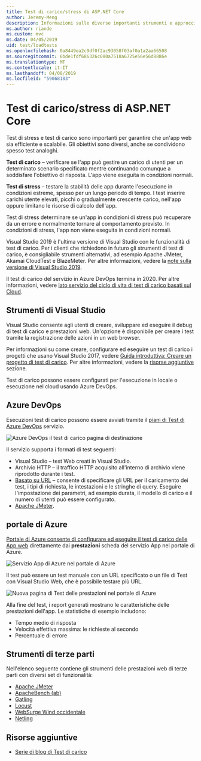 ```yaml
---
title: Test di carico/stress di ASP.NET Core
author: Jeremy-Meng
description: Informazioni sulle diverse importanti strumenti e approcci per il test di carico e delle App ASP.NET Core di test di stress.
ms.author: riande
ms.custom: mvc
ms.date: 04/05/2019
uid: test/loadtests
ms.openlocfilehash: 0a8449ea2c9df0f2ac93058f03af0a1a2aa66508
ms.sourcegitcommit: 6bde1fdf686326c080a7518a6725e56e56d8886e
ms.translationtype: MT
ms.contentlocale: it-IT
ms.lasthandoff: 04/08/2019
ms.locfileid: "59068183"
---
```

# <a name="aspnet-core-loadstress-testing"></a>Test di carico/stress di ASP.NET Core

Test di stress e test di carico sono importanti per garantire che un'app web sia efficiente e scalabile. Gli obiettivi sono diversi, anche se condividono spesso test analoghi.

**Test di carico** &ndash; verificare se l'app può gestire un carico di utenti per un determinato scenario specificato mentre continuando comunque a soddisfare l'obiettivo di risposta. L'app viene eseguita in condizioni normali.

**Test di stress** &ndash; testare la stabilità delle app durante l'esecuzione in condizioni estreme, spesso per un lungo periodo di tempo. I test inserire carichi utente elevati, picchi o gradualmente crescente carico, nell'app oppure limitano le risorse di calcolo dell'app.

Test di stress determinare se un'app in condizioni di stress può recuperare da un errore e normalmente tornare al comportamento previsto. In condizioni di stress, l'app non viene eseguita in condizioni normali.

Visual Studio 2019 è l'ultima versione di Visual Studio con le funzionalità di test di carico. Per i clienti che richiedono in futuro gli strumenti di test di carico, è consigliabile strumenti alternativi, ad esempio Apache JMeter, Akamai CloudTest e BlazeMeter. Per altre informazioni, vedere la [note sulla versione di Visual Studio 2019](/visualstudio/releases/2019/release-notes#test-tools).

Il test di carico del servizio in Azure DevOps termina in 2020. Per altre informazioni, vedere [lato servizio del ciclo di vita di test di carico basati sul Cloud](https://devblogs.microsoft.com/devops/cloud-based-load-testing-service-eol/).

## <a name="visual-studio-tools"></a>Strumenti di Visual Studio

Visual Studio consente agli utenti di creare, sviluppare ed eseguire il debug di test di carico e prestazioni web. Un'opzione è disponibile per creare i test tramite la registrazione delle azioni in un web browser.

Per informazioni su come creare, configurare ed eseguire un test di carico i progetti che usano Visual Studio 2017, vedere [Guida introduttiva: Creare un progetto di test di carico](/visualstudio/test/quickstart-create-a-load-test-project?view=vs-2017). Per altre informazioni, vedere la [risorse aggiuntive](#additional-resources) sezione.

Test di carico possono essere configurati per l'esecuzione in locale o esecuzione nel cloud usando Azure DevOps.

## <a name="azure-devops"></a>Azure DevOps

Esecuzioni test di carico possono essere avviati tramite il [piani di Test di Azure DevOps](/azure/devops/test/load-test/index?view=vsts) servizio.

![Azure DevOps il test di carico pagina di destinazione](./load-tests/_static/azure-devops-load-test.png)

Il servizio supporta i formati di test seguenti:

* Visual Studio &ndash; test Web creati in Visual Studio.
* Archivio HTTP &ndash; il traffico HTTP acquisito all'interno di archivio viene riprodotto durante i test.
* [Basato su URL](/azure/devops/test/load-test/get-started-simple-cloud-load-test?view=vsts) &ndash; consente di specificare gli URL per il caricamento dei test, i tipi di richiesta, le intestazioni e le stringhe di query. Eseguire l'impostazione dei parametri, ad esempio durata, il modello di carico e il numero di utenti può essere configurato.
* [Apache JMeter](https://jmeter.apache.org/).

## <a name="azure-portal"></a>portale di Azure

[Portale di Azure consente di configurare ed eseguire il test di carico delle App web](/azure/devops/test/load-test/app-service-web-app-performance-test?view=vsts) direttamente dai **prestazioni** scheda del servizio App nel portale di Azure.

![Servizio App di Azure nel portale di Azure](./load-tests/_static/azure-appservice-perf-test.png)

Il test può essere un test manuale con un URL specificato o un file di Test con Visual Studio Web, che è possibile testare più URL.

![Nuova pagina di Test delle prestazioni nel portale di Azure](./load-tests/_static/azure-appservice-perf-test-config.png)

Alla fine del test, i report generati mostrano le caratteristiche delle prestazioni dell'app. Le statistiche di esempio includono:

* Tempo medio di risposta
* Velocità effettiva massima: le richieste al secondo
* Percentuale di errore

## <a name="third-party-tools"></a>Strumenti di terze parti

Nell'elenco seguente contiene gli strumenti delle prestazioni web di terze parti con diversi set di funzionalità:

* [Apache JMeter](https://jmeter.apache.org/)
* [ApacheBench (ab)](https://httpd.apache.org/docs/2.4/programs/ab.html)
* [Gatling](https://gatling.io/)
* [Locust](https://locust.io/)
* [WebSurge Wind occidentale](http://websurge.west-wind.com/)
* [Netling](https://github.com/hallatore/Netling)

## <a name="additional-resources"></a>Risorse aggiuntive

* [Serie di blog di Test di carico](https://blogs.msdn.microsoft.com/charles_sterling/2015/06/01/load-test-series-part-i-creating-web-performance-tests-for-a-load-test/)
